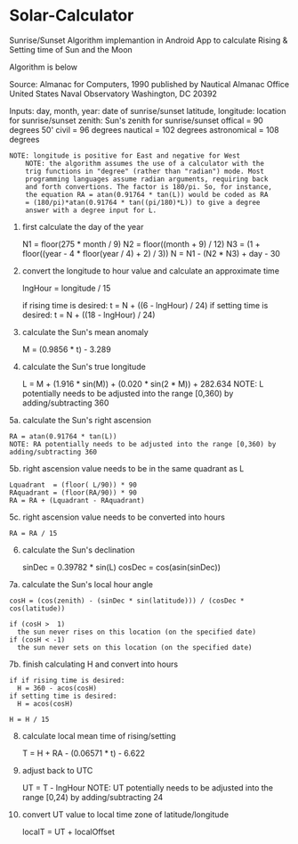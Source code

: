 # Solar-Calculator
Sunrise/Sunset Algorithm implemantion in Android App to calculate Rising &amp; Setting time of Sun and the Moon

Algorithm is below 

Source:
	Almanac for Computers, 1990
	published by Nautical Almanac Office
	United States Naval Observatory
	Washington, DC 20392

Inputs:
	day, month, year:      date of sunrise/sunset
	latitude, longitude:   location for sunrise/sunset
	zenith:                Sun's zenith for sunrise/sunset
	  offical      = 90 degrees 50'
	  civil        = 96 degrees
	  nautical     = 102 degrees
	  astronomical = 108 degrees
	
	NOTE: longitude is positive for East and negative for West
        NOTE: the algorithm assumes the use of a calculator with the
        trig functions in "degree" (rather than "radian") mode. Most
        programming languages assume radian arguments, requiring back
        and forth convertions. The factor is 180/pi. So, for instance,
        the equation RA = atan(0.91764 * tan(L)) would be coded as RA
        = (180/pi)*atan(0.91764 * tan((pi/180)*L)) to give a degree
        answer with a degree input for L.


1. first calculate the day of the year

	N1 = floor(275 * month / 9)
	N2 = floor((month + 9) / 12)
	N3 = (1 + floor((year - 4 * floor(year / 4) + 2) / 3))
	N = N1 - (N2 * N3) + day - 30

2. convert the longitude to hour value and calculate an approximate time

	lngHour = longitude / 15
	
	if rising time is desired:
	  t = N + ((6 - lngHour) / 24)
	if setting time is desired:
	  t = N + ((18 - lngHour) / 24)

3. calculate the Sun's mean anomaly
	
	M = (0.9856 * t) - 3.289

4. calculate the Sun's true longitude
	
	L = M + (1.916 * sin(M)) + (0.020 * sin(2 * M)) + 282.634
	NOTE: L potentially needs to be adjusted into the range [0,360) by adding/subtracting 360

5a. calculate the Sun's right ascension
	
	RA = atan(0.91764 * tan(L))
	NOTE: RA potentially needs to be adjusted into the range [0,360) by adding/subtracting 360

5b. right ascension value needs to be in the same quadrant as L

	Lquadrant  = (floor( L/90)) * 90
	RAquadrant = (floor(RA/90)) * 90
	RA = RA + (Lquadrant - RAquadrant)

5c. right ascension value needs to be converted into hours

	RA = RA / 15

6. calculate the Sun's declination

	sinDec = 0.39782 * sin(L)
	cosDec = cos(asin(sinDec))

7a. calculate the Sun's local hour angle
	
	cosH = (cos(zenith) - (sinDec * sin(latitude))) / (cosDec * cos(latitude))
	
	if (cosH >  1) 
	  the sun never rises on this location (on the specified date)
	if (cosH < -1)
	  the sun never sets on this location (on the specified date)

7b. finish calculating H and convert into hours
	
	if if rising time is desired:
	  H = 360 - acos(cosH)
	if setting time is desired:
	  H = acos(cosH)
	
	H = H / 15

8. calculate local mean time of rising/setting
	
	T = H + RA - (0.06571 * t) - 6.622

9. adjust back to UTC
	
	UT = T - lngHour
	NOTE: UT potentially needs to be adjusted into the range [0,24) by adding/subtracting 24

10. convert UT value to local time zone of latitude/longitude
	
	localT = UT + localOffset
